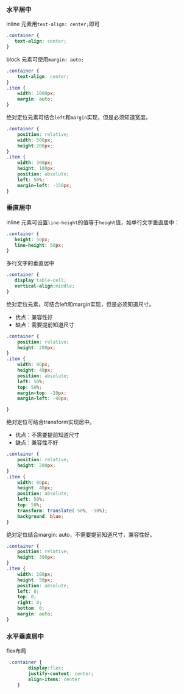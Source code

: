 ### 水平居中

inline 元素用`text-align: center;`即可

```css
.container {
   text-align: center;
}

```

block 元素可使用`margin: auto;`

```css
.container {
    text-align: center; 
}
.item {
    width: 1000px;
    margin: auto; 
}

```

绝对定位元素可结合`left`和`margin`实现，但是必须知道宽度。

```css
.container {
    position: relative;
    width: 500px;
    height:200px;
}
.item {
    width: 300px;
    height: 100px;
    position: absolute;
    left: 50%;
    margin-left: -150px;
}

```

### 垂直居中

inline 元素可设置`line-height`的值等于`height`值，如单行文字垂直居中：

```css
.container {
   height: 50px;
   line-height: 50px;
}

```

多行文字的垂直居中

```css
.container {
   display:table-cell;
   vertical-align:middle;
}

```

绝对定位元素，可结合left和margin实现，但是必须知道尺寸。

- 优点：兼容性好
- 缺点：需要提前知道尺寸

```css
.container {
    position: relative;
    height: 200px;
}
.item {
    width: 80px;
    height: 40px;
    position: absolute;
    left: 50%;
    top: 50%;
    margin-top: -20px;
    margin-left: -40px;

}

```

绝对定位可结合transform实现居中。

- 优点：不需要提前知道尺寸
- 缺点：兼容性不好

```css
.container {
    position: relative;
    height: 200px;
}
.item {
    width: 80px;
    height: 40px;
    position: absolute;
    left: 50%;
    top: 50%;
    transform: translate(-50%, -50%);
    background: blue;
}

```

绝对定位结合margin: auto，不需要提前知道尺寸，兼容性好。

```css
.container {
    position: relative;
    height: 300px;
}
.item {
    width: 100px;
    height: 50px;
    position: absolute;
    left: 0;
    top: 0;
    right: 0;
    bottom: 0;
    margin: auto;
}

```





### 水平垂直居中

flex布局

```css
 .container {
        display:flex;
        justify-content: center;
        align-items: center
    }

```